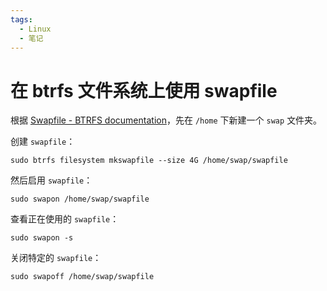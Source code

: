 ```yaml
---
tags:
  - Linux
  - 笔记
---
```


# 在 btrfs 文件系统上使用 swapfile

根据 [Swapfile - BTRFS documentation]，先在 `/home` 下新建一个 `swap` 文件夹。

[Swapfile - BTRFS documentation]: https://btrfs.readthedocs.io/en/latest/Swapfile.html

创建 `swapfile`：

```shell
sudo btrfs filesystem mkswapfile --size 4G /home/swap/swapfile
```

然后启用 `swapfile`：

```shell
sudo swapon /home/swap/swapfile
```

查看正在使用的 `swapfile`：

```shell
sudo swapon -s
```

关闭特定的 `swapfile`：

```shell
sudo swapoff /home/swap/swapfile
```